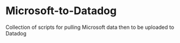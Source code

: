 # Microsoft-to-Datadog
Collection of scripts for pulling Microsoft data then to be uploaded to Datadog
